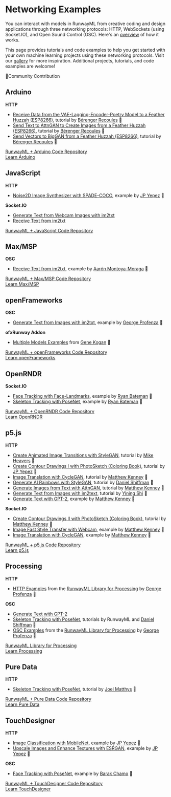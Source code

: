 # Networking Examples

You can interact with models in RunwayML from creative coding and design applications through three networking protocols: HTTP, WebSockets (using Socket.IO), and Open Sound Control (OSC). Here's an [overview](https://learn.runwayml.com/#/how-to/network) of how it works. 

This page provides tutorials and code examples to help you get started with your own machine learning projects using these networking protocols. Visit our [gallery](https://runwayml.com/madewith/) for more inspiration. Additional projects, tutorials, and code examples are welcome!

🎉Community Contribution


## Arduino
**HTTP**
* [Receive Data from the VAE-Lagging-Encoder-Poetry Model to a Feather Huzzah (ESP8266)](https://github.com/runwayml/arduino/tree/master/Feather_Huzzah/receive_text_vae_lagging_encoder_poetry), tutorial by [Bérenger Recoules](http://b2renger.github.io/) 🎉
* [Send Text to AttnGAN to Create Images from a Feather Huzzah (ESP8266)](https://github.com/runwayml/arduino/tree/master/Feather_Huzzah/send_text_attnGan), tutorial by [Bérenger Recoules](http://b2renger.github.io/) 🎉
* [Send Vectors to BigGAN from a Feather Huzzah (ESP8266)](https://github.com/runwayml/arduino/tree/master/Feather_Huzzah/send_vector_BigGan), tutorial by [Bérenger Recoules](http://b2renger.github.io/) 🎉

[RunwayML + Arduino Code Repository](https://github.com/runwayml/arduino)<br>
[Learn Arduino](https://www.arduino.cc/)



## JavaScript
**HTTP**
* [Noise2D Image Synthesizer with SPADE-COCO](https://github.com/runwayml/javascript/tree/master/SPADE-COCO/Noise2DSynth), example by [JP Yepez](https://www.jpyepez.com) 🎉

**Socket.IO**
* [Generate Text from Webcam Images with im2txt](https://github.com/runwayml/javascript/tree/master/im2txt/sendWebcam)
* [Receive Text from im2txt](https://github.com/runwayml/javascript/tree/master/im2txt/receivesOnly)

[RunwayML + JavaScript Code Repository](https://github.com/runwayml/javascript)


## Max/MSP
**OSC**
* [Receive Text from im2txt](https://github.com/runwayml/maxmsp/tree/master/im2txt/receiveCamera), example by [Aarón Montoya-Moraga](montoyamoraga.io) 🎉

[RunwayML + Max/MSP Code Repository](https://github.com/runwayml/maxmsp)<br>
[Learn Max/MSP](https://cycling74.com)


## openFrameworks
**OSC**
* [Generate Text from Images with im2txt](https://github.com/runwayml/openFrameworks/tree/master/im2txt), example by [George Profenza](http://sensori.al/) 🎉 

**ofxRunway Addon**
* [Multiple Models Examples](https://github.com/genekogan/ofxRunway) from [Gene Kogan]() 🎉

[RunwayML + openFrameworks Code Repository](https://github.com/runwayml/openFrameworks)<br>
[Learn openFrameworks](https://openframeworks.cc)



## OpenRNDR
**Socket.IO**
* [Face Tracking with Face-Landmarks](https://github.com/runwayml/OpenRNDR/blob/master/src/main/kotlin/facedetect.kt), example by [Ryan Bateman](http://boat.horse/) 🎉
* [Skeleton Tracking with PoseNet](https://github.com/runwayml/OpenRNDR/blob/master/src/main/kotlin/posenet.kt), example by [Ryan Bateman](http://boat.horse/) 🎉

[RunwayML + OpenRNDR Code Repository](https://github.com/runwayml/OpenRNDR)<br>
[Learn OpenRNDR](https://openrndr.org)



## p5.js
**HTTP**
* [Create Animated Image Transitions with StyleGAN](https://heartbeat.fritz.ai/animated-stylegan-image-transitions-with-runwayml-57a2e20db80f), tutorial by [Mike Heavers](https://mikeheavers.com/) 🎉
* [Create Contour Drawings I with PhotoSketch (Coloring Book)](tutorials/tutorial_photosketch.md), tutorial by [JP Yepez](https://www.jpyepez.com) 🎉
* [Image Translation with CycleGAN](tutorials/tutorial_p5_cyclegan.md), tutorial by [Matthew Kenney](http://matthewkenney.site/) 🎉
* [Generate AI Rainbows with StyleGAN](tutorials/tutorial_stylegan.md), tutorial by [Daniel Shiffman](https://www.youtube.com/channel/UCvjgXvBlbQiydffZU7m1_aw) 🎉
* [Generate Images from Text with AttnGAN](tutorials/tutorial_p5_attngan.md), tutorial by [Matthew Kenney](http://matthewkenney.site/) 🎉
* [Generate Text from Images with im2text](https://github.com/runwayml/p5js/tree/master/im2txt), tutorial by [Yining Shi](https://1023.io) 🎉
* [Generate Text with GPT-2](https://github.com/runwayml/p5js/tree/master/GPT2), example by [Matthew Kenney](http://matthewkenney.site/) 🎉


**Socket.IO**
* [Create Contour Drawings II with PhotoSketch (Coloring Book)](tutorials/tutorial_p5_photosketch.md), tutorial by [Matthew Kenney](http://matthewkenney.site/) 🎉
* [Image Fast Style Transfer with Webcam](https://github.com/runwayml/p5js/tree/master/FastStyleTransfer), example by [Matthew Kenney](http://matthewkenney.site/) 🎉
* [Image Translation with CycleGAN](https://github.com/runwayml/p5js/tree/master/CycleGAN/CycleGAN_Websockets), example by [Matthew Kenney](http://matthewkenney.site/) 🎉

[RunwayML + p5.js Code Repository](https://github.com/runwayml/p5js/blob/master/README.md)<br>
[Learn p5.js](https://p5js.org/)



## Processing
**HTTP**
* [HTTP Examples](https://github.com/runwayml/processing-library/tree/master/examples/HTTP) from the [RunwayML Library for Processing](https://github.com/runwayml/processing-library) by [George Profenza](http://sensori.al/) 🎉 

**OSC**
* [Generate Text with GPT-2](tutorials/tutorial_processing_gpt2.md)
* [Skeleton Tracking with PoseNet](tutorials/tutorial_posenet.md), tutorials by RunwayML and [Daniel Shiffman](https://www.youtube.com/channel/UCvjgXvBlbQiydffZU7m1_aw) 🎉
* [OSC Examples](https://github.com/runwayml/processing-library/tree/master/examples/OSC) from the [RunwayML Library for Processing](https://github.com/runwayml/processing-library) by [George Profenza](http://sensori.al/) 🎉 

[RunwayML Library for Processing](https://github.com/runwayml/processing-library)<br>
[Learn Processing](https://processing.org/)


## Pure Data
**HTTP**
* [Skeleton Tracking with PoseNet](https://github.com/runwayml/puredata/tree/master/posenet), tutorial by [Joel Matthys](http://joel.matthysmusic.com) 🎉

[RunwayML + Pure Data Code Repository](https://github.com/runwayml/puredata)<br>
[Learn Pure Data](https://puredata.info)



## TouchDesigner
**HTTP**
* [Image Classification with MobileNet](https://github.com/runwayml/touchDesigner/tree/master/MobileNet/TDClassifier), example by [JP Yepez](https://www.jpyepez.com) 🎉
* [Upscale Images and Enhance Textures with ESRGAN](https://github.com/runwayml/touchDesigner/tree/master/ESRGAN/EnhanceTextures), example by [JP Yepez](https://www.jpyepez.com) 🎉

**OSC**
* [Face Tracking with PoseNet](https://github.com/BarakChamo/TD_PoseNet), example by [Barak Chamo](https://barakchamo.com/) 🎉

[RunwayML + TouchDesigner Code Repository](https://github.com/runwayml/touchDesigner)<br>
[Learn TouchDesigner](https://derivative.ca)
